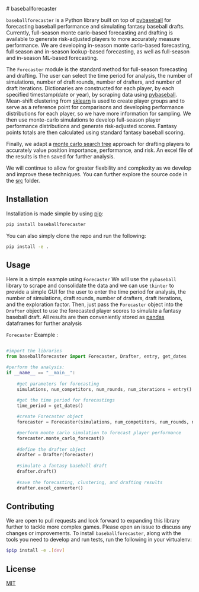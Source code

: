 ﻿﻿# baseballforecaster

`baseballforecaster` is a Python library built on top of [pybaseball](https://github.com/jldbc/pybaseball) for forecasting baseball performance and simulating fantasy baseball drafts. Currently, full-season monte carlo-based forecasting and drafting is available to generate risk-adjusted players to more accurately measure performance. We are developing in-season monte carlo-based forecasting, full season and in-season lookup-based forecasting, as well as full-season and in-season ML-based forecasting.

The `Forecaster` module is the standard method for full-season forecasting and drafting. The user can select the time period for analysis, the number of simulations, number of draft rounds, number of drafters, and number of draft iterations. Dictionaries are constructed for each player, by each specified timestamp(date or year), by scraping data using [pybaseball](https://github.com/jldbc/pybaseball). Mean-shift clustering from [sklearn](https://scikit-learn.org/stable/) is used to create player groups and to serve as a reference point for comparisons and developing performance distributions for each player, so we have more information for sampling. We then use monte-carlo simulations to develop full-season player performance distributions and generate risk-adjusted scores. Fantasy points totals are then calculated using standard fantasy baseball scoring. 

Finally, we adapt a [monte carlo search tree](https://github.com/ykeuter/ffl/blob/master/notebooks/mcts.ipynb) approach for drafting players to accurately value position importance, performance, and risk. An excel file of the results is then saved for further analysis. 

We will continue to allow for greater flexbility and complexity as we develop and improve these techniques. You can further explore the source code in the [src](https://github.com/baileymorton989/baseballforecaster/tree/master/src) folder.

## Installation

Installation is made simple by using [pip](https://pip.pypa.io/en/stable/):

```bash
pip install baseballforecaster
```
You can also simply clone the repo and run the following:

```bash
pip install -e .
```

## Usage

Here is a simple example using `Forecaster` We will use the `pybaseball` library to scrape and consolidate the data and we can use `tkinter` to provide a simple GUI for the user to enter the time period for analysis, the number of simulations, draft rounds, number of drafters, draft iterations, and the exploration factor. Then, just pass the `Forecaster` object into the `Drafter` object to use the forecasted player scores to simulate a fantasy baseball draft. All results are then conveniently stored as [pandas](https://pandas.pydata.org/) dataframes for further analysis 

`Forecaster` Example : 

```python

#import the libraries
from baseballforecaster import Forecaster, Drafter, entry, get_dates

#perform the analysis:
if __name__ == "__main__":
    
    #get parameters for forecasting
    simulations, num_competitors, num_rounds, num_iterations = entry()
    
    #get the time period for forecastings
    time_period = get_dates()

    #create Forecaster object
    forecaster = Forecaster(simulations, num_competitors, num_rounds, num_iterations,time_period)

    #perform monte carlo simulation to forecast player performance
    forecaster.monte_carlo_forecast()
    
    #define the drafter object
    drafter = Drafter(forecaster)
    
    #simulate a fantasy baseball draft
    drafter.draft()
    
    #save the forecasting, clustering, and drafting results
    drafter.excel_converter()
```

## Contributing
We are open to pull requests and look forward to expanding this library further to tackle more complex games. Please open an issue to discuss any changes or improvements.
To install `baseballforecaster`, along with the tools you need to develop and run tests, run the following in your virtualenv:

```bash
$pip install -e .[dev]
```

## License

[MIT](https://choosealicense.com/licenses/mit/)